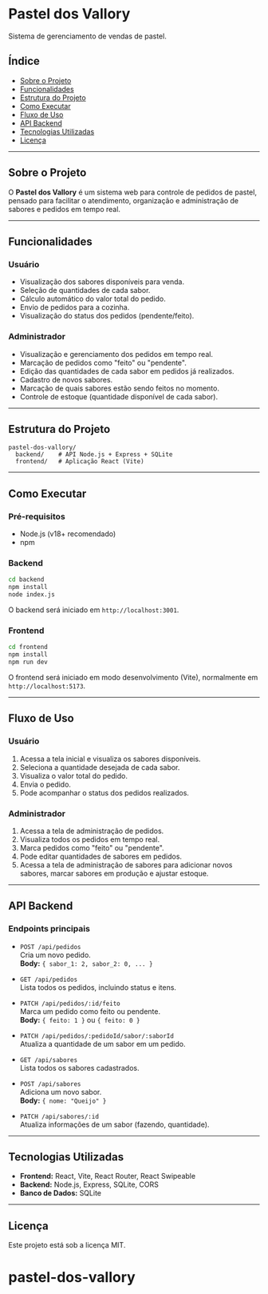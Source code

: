 # Pastel dos Vallory

Sistema de gerenciamento de vendas de pastel.

## Índice

- [Sobre o Projeto](#sobre-o-projeto)
- [Funcionalidades](#funcionalidades)
- [Estrutura do Projeto](#estrutura-do-projeto)
- [Como Executar](#como-executar)
- [Fluxo de Uso](#fluxo-de-uso)
- [API Backend](#api-backend)
- [Tecnologias Utilizadas](#tecnologias-utilizadas)
- [Licença](#licença)

---

## Sobre o Projeto

O **Pastel dos Vallory** é um sistema web para controle de pedidos de pastel, pensado para facilitar o atendimento, organização e administração de sabores e pedidos em tempo real.

---

## Funcionalidades

### Usuário

- Visualização dos sabores disponíveis para venda.
- Seleção de quantidades de cada sabor.
- Cálculo automático do valor total do pedido.
- Envio de pedidos para a cozinha.
- Visualização do status dos pedidos (pendente/feito).

### Administrador

- Visualização e gerenciamento dos pedidos em tempo real.
- Marcação de pedidos como "feito" ou "pendente".
- Edição das quantidades de cada sabor em pedidos já realizados.
- Cadastro de novos sabores.
- Marcação de quais sabores estão sendo feitos no momento.
- Controle de estoque (quantidade disponível de cada sabor).

---

## Estrutura do Projeto

```
pastel-dos-vallory/
  backend/    # API Node.js + Express + SQLite
  frontend/   # Aplicação React (Vite)
```

---

## Como Executar

### Pré-requisitos

- Node.js (v18+ recomendado)
- npm

### Backend

```bash
cd backend
npm install
node index.js
```

O backend será iniciado em `http://localhost:3001`.

### Frontend

```bash
cd frontend
npm install
npm run dev
```

O frontend será iniciado em modo desenvolvimento (Vite), normalmente em `http://localhost:5173`.

---

## Fluxo de Uso

### Usuário

1. Acessa a tela inicial e visualiza os sabores disponíveis.
2. Seleciona a quantidade desejada de cada sabor.
3. Visualiza o valor total do pedido.
4. Envia o pedido.
5. Pode acompanhar o status dos pedidos realizados.

### Administrador

1. Acessa a tela de administração de pedidos.
2. Visualiza todos os pedidos em tempo real.
3. Marca pedidos como "feito" ou "pendente".
4. Pode editar quantidades de sabores em pedidos.
5. Acessa a tela de administração de sabores para adicionar novos sabores, marcar sabores em produção e ajustar estoque.

---

## API Backend

### Endpoints principais

- `POST /api/pedidos`  
  Cria um novo pedido.  
  **Body:** `{ sabor_1: 2, sabor_2: 0, ... }`

- `GET /api/pedidos`  
  Lista todos os pedidos, incluindo status e itens.

- `PATCH /api/pedidos/:id/feito`  
  Marca um pedido como feito ou pendente.  
  **Body:** `{ feito: 1 }` ou `{ feito: 0 }`

- `PATCH /api/pedidos/:pedidoId/sabor/:saborId`  
  Atualiza a quantidade de um sabor em um pedido.

- `GET /api/sabores`  
  Lista todos os sabores cadastrados.

- `POST /api/sabores`  
  Adiciona um novo sabor.  
  **Body:** `{ nome: "Queijo" }`

- `PATCH /api/sabores/:id`  
  Atualiza informações de um sabor (fazendo, quantidade).

---

## Tecnologias Utilizadas

- **Frontend:** React, Vite, React Router, React Swipeable
- **Backend:** Node.js, Express, SQLite, CORS
- **Banco de Dados:** SQLite

---

## Licença

Este projeto está sob a licença MIT.

# pastel-dos-vallory
